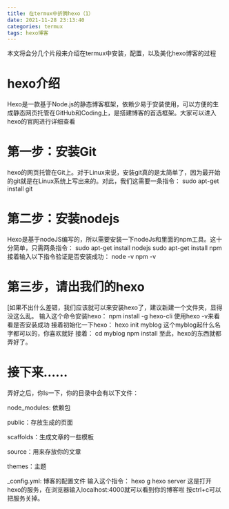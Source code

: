 ```yaml
---
title: 在termux中折腾hexo（1）
date: 2021-11-28 23:13:40
categories: termux
tags: hexo博客
---
```


本文将会分几个片段来介绍在termux中安装，配置，以及美化hexo博客的过程

# hexo介绍

Hexo是一款基于Node.js的静态博客框架，依赖少易于安装使用，可以方便的生成静态网页托管在GitHub和Coding上，是搭建博客的首选框架。大家可以进入hexo的官网进行详细查看

# 第一步：安装Git

hexo的网页托管在Git上。对于Linux来说，安装git真的是太简单了，因为最开始的git就是在Linux系统上写出来的。对此，我们这需要一条指令：
sudo apt-get install git
<!-- more -->
# 第二步：安装nodejs

Hexo是基于nodeJS编写的，所以需要安装一下nodeJs和里面的npm工具。这十分简单，只需两条指令：
sudo apt-get install nodejs
sudo apt-get install npm
接着输入以下指令验证是否安装成功：
node -v
npm -v

# 第三步，请出我们的hexo

[如果不出什么差错，我们应该就可以来安装hexo了，建议新建一个文件夹，显得没这么乱。
输入这个命令安装hexo：
npm install -g hexo-cli
使用hexo -v来看看是否安装成功
接着初始化一下hexo：
hexo init myblog
这个myblog起什么名字都可以的，你喜欢就好
接着：
cd myblog
npm install
至此，hexo的东西就都弄好了。

# 接下来……

弄好之后，你ls一下，你的目录中会有以下文件：

node_modules: 依赖包

public：存放生成的页面

scaffolds：生成文章的一些模板

source：用来存放你的文章

themes：主题

_config.yml: 博客的配置文件
输入这个指令：
hexo g
hexo server
这是打开hexo的服务，在浏览器输入localhost:4000就可以看到你的博客啦
按ctrl+c可以把服务关掉。